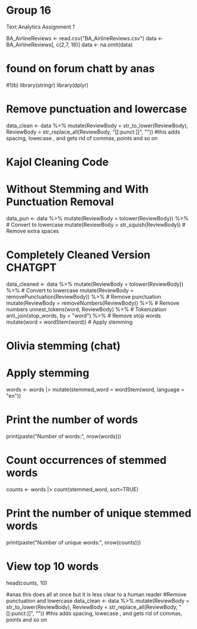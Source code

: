 # Group 16
Text Analytics Assignment 1 

BA_AirlineReviews <- read.csv("BA_AirlineReviews.csv")
data <- BA_AirlineReviews[, c(2,7, 16)] 
data <- na.omit(data)

# found on forum chatt by anas
#1)b)
library(stringr)
library(dplyr)
# Remove punctuation and lowercase
data_clean <- data %>%
  mutate(ReviewBody = str_to_lower(ReviewBody),
         ReviewBody = str_replace_all(ReviewBody, "[[:punct:]]", ""))  #this adds spacing, lowecase , and gets rid of commas, points and so on


# Kajol Cleaning Code
# Without Stemming and With Punctuation Removal
data_pun <- data %>%
  mutate(ReviewBody = tolower(ReviewBody)) %>%  # Convert to lowercase
  mutate(ReviewBody = str_squish(ReviewBody))   # Remove extra spaces

# Completely Cleaned Version CHATGPT
data_cleaned <- data %>%
  mutate(ReviewBody = tolower(ReviewBody)) %>%  # Convert to lowercase
  mutate(ReviewBody = removePunctuation(ReviewBody)) %>%  # Remove punctuation
  mutate(ReviewBody = removeNumbers(ReviewBody)) %>%  # Remove numbers
  unnest_tokens(word, ReviewBody) %>%  # Tokenization
  anti_join(stop_words, by = "word") %>%  # Remove stop words
  mutate(word = wordStem(word))  # Apply stemming

# Olivia stemming (chat)
# Apply stemming
words <- words |> 
  mutate(stemmed_word = wordStem(word, language = "en")) 

# Print the number of words
print(paste("Number of words:", nrow(words)))

# Count occurrences of stemmed words
counts <- words |> count(stemmed_word, sort=TRUE)

# Print the number of unique stemmed words
print(paste("Number of unique words:", nrow(counts)))

# View top 10 words
head(counts, 10)




#anas this does all at once but it is less clear to a human reader
#Remove punctuation and lowercase
data_clean <- data %>%
  mutate(ReviewBody = str_to_lower(ReviewBody),
         ReviewBody = str_replace_all(ReviewBody, "[[:punct:]]", ""))  #this adds spacing, lowecase , and gets rid of commas, points and so on

